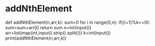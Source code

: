 # addNthElement
def addNthElement(n,arr,k):
  sum=0
  for i in range(0,n):
    if((i+1)%k==0):
      sum=sum+arr[i]
  return sum
n=int(input())
arr=list(map(int,input().strip().split()))
k=int(input())
print(addNthElement(n,arr,k))
